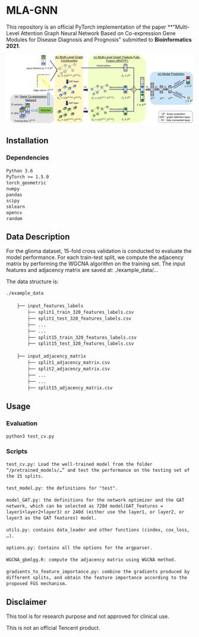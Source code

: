 # MLA-GNN



This repository is an official PyTorch implementation of the paper 
**"Multi-Level Attention Graph Neural Network Based on Co-expression Gene Modules for Disease Diagnosis and Prognosis"
submitted to **Bioinformatics 2021**.

![](./figs/pipeline.png)

## Installation
### Dependencies
```
Python 3.6
PyTorch >= 1.5.0
torch_geometric
numpy
pandas
scipy
sklearn
opencv
random
```

## Data Description
For the glioma dataset, 15-fold cross validation is conducted to evaluate the model performance. For each train-test split, we compute the adjacency matrix by performing the WGCNA algorithm on the training set. The input features and adjacency matrix are saved at: ./example_data/...

The data structure is:
  ```bash
  ./example_data
  
      ├── input_features_labels                
          ├── split1_train_320_features_labels.csv
          ├── split1_test_320_features_labels.csv
          ├── ...
          ├── ...
          ├── split15_train_320_features_labels.csv
          ├── split15_test_320_features_labels.csv
          
      ├── input_adjacency_matrix
          ├── split1_adjacency_matrix.csv
          ├── split2_adjacency_matrix.csv
          ├── ...
          ├── ...
          ├── split15_adjacency_matrix.csv
  ```


## Usage

### Evaluation
```shell script
python3 test_cv.py

```

### Scripts
```shell script
test_cv.py: Load the well-trained model from the folder “/pretrained_models/…” and test the performance on the testing set of the 15 splits.

test_model.py: the definitions for "test".

model_GAT.py: the definitions for the network optimizer and the GAT network, which can be selected as 720d model(GAT_features = layer1+layer2+layer3) or 240d (either use the layer1, or layer2, or layer3 as the GAT features) model.

utils.py: contains data_loader and other functions (cindex, cox_loss, …).

options.py: Contains all the options for the argparser.

WGCNA_gbmlgg.R: compute the adjacency matrix using WGCNA method.

gradients_to_feature_importance.py: combine the gradients produced by different splits, and obtain the feature importance according to the proposed FGS mechanism.
```

## Disclaimer

This tool is for research purpose and not approved for clinical use.

This is not an official Tencent product.
